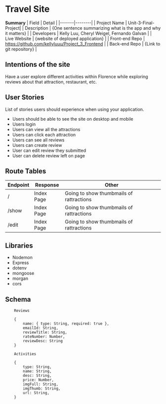 # Travel Site

**Summary**
| Field | Detail |
|-------|--------|
| Project Name | Unit-3-Final-Project|
| Description | {One sentence summarizing what is the app and why it matters} |
| Developers | Kelly Luu, Cheryl Weigel, Fernando Galvan |
| Live Website | {website of deployed application} |
| Front-end Repo | https://github.com/kellyluuu/Project_3_Frontend |
| Back-end Repo | {Link to git repository} |

## Intentions of the site

Have a user explore different activities within Florence while exploring reviews about that attraction, restaurant, etc.

## User Stories

List of stories users should experience when using your application.

- Users should be able to see the site on desktop and mobile
- Users login
- Users can view all the attractions
- Users can click each attraction
- Users can see all reviews
- Users can create review
- User can edit review they submitted
- User can delete review left on page

## Route Tables

| Endpoint | Response | Other |
| -------- | -------- | ----- |
| / | Index Page | Going to show thumbmails of rattractions |
| /show | Index Page | Going to show thumbmails of rattractions |
| /edit | Index Page | Going to show thumbmails of rattractions |

## Libraries

 - Nodemon
 - Express
 - dotenv
 - mongoose
 - morgan
 - cors

## Schema 

```
    Reviews

    {
        name: { type: String, required: true },
        emailId: String,
        reviewTitle: String,
        rateNumber: Number,
        reviewDesc: String
    }

    Activities

    {
        type: String,
        name: String, 
        desc: String,
        price: Number,
        imgFull: String,
        imgThumb: String,
        url: String,
    }


